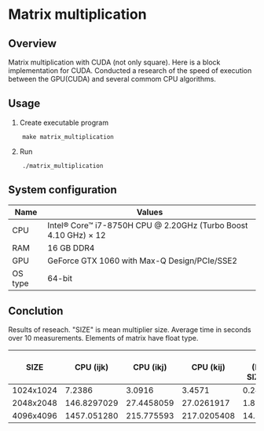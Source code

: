 # Matrix multiplication

## Overview

Matrix multiplication with CUDA (not only square). Here is a block implementation for CUDA.
Conducted a research of the speed of execution between the GPU(CUDA) and several commom CPU algorithms.

## Usage

1. Create executable program

```console
    make matrix_multiplication
```

2. Run

```console
    ./matrix_multiplication
```

## System configuration

| Name  | Values  |
|-------|---------|
| CPU  | Intel® Core™ i7-8750H CPU @ 2.20GHz (Turbo Boost  4.10 GHz) × 12 |
| RAM  | 16 GB DDR4 |
| GPU  | GeForce GTX 1060 with Max-Q Design/PCIe/SSE2 |
| OS type | 64-bit  |

## Conclution

Results of reseach. "SIZE" is mean multiplier size.
Average time in seconds over 10 measurements.
Elements of matrix have float type.

| SIZE      | CPU (ijk) | CPU (ikj) | CPU (kij) | GPU (BLOCK SIZE = 32) | GPU (BLOCK SIZE = 16) |
|-----------|-----------|-----------|-----------|-----------------------|-----------------------|
| 1024x1024 |   7.2386  |   3.0916  |   3.4571  |       0.2489346       |         0.2623        |
| 2048x2048 |146.8297029|27.4458059 |27.0261917 |      1.8790952        |       1.9128891       |
| 4096x4096 |1457.051280|215.775593 |217.0205408|      14.3551922       |       15.1342266      |

